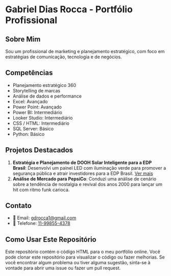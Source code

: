 # Gabriel Dias Rocca - Portfólio Profissional

## Sobre Mim
Sou um profissional de marketing e planejamento estratégico, com foco em estratégias de comunicação, tecnologia e de negócios.

## Competências
- Planejamento estratégico 360
- Storytelling de marcas
- Análise de dados e performance
- Excel: Avançado
- Power Point: Avançado
- Power BI: Intermediário
- Looker Studio: Intermediário
- CSS / HTML: Intermediário
- SQL Server: Básico
- Python: Básico

## Projetos Destacados
1. **Estratégia e Planejamento de DOOH Solar Inteligente para a EDP Brasil**: Desenvolvi um painel LED com iluminação verde para promover a segurança pública e atrair investidores para a EDP Brasil. [Ver mais](./media/Projeto_DOOH%20Solar%20Inteligente_EDP%20B2C.pdf)
2. **Análise de Mercado para PepsiCo**: Conduzi uma análise de cenário sobre a tendência de nostalgia e revival dos anos 2000 para lançar um hit com ritmo funk carioca.

## Contato
- 📧 Email: [gdrocca1@gmail.com](mailto:gdrocca1@gmail.com)
- 📱 Telefone: [11-99855-4378](tel:+5511998554378)

## Como Usar Este Repositório
Este repositório contém o código HTML para o meu portfólio online. Você pode clonar este repositório para visualizar o código ou fazer melhorias. Se você encontrar algum problema ou tiver alguma sugestão, sinta-se à vontade para abrir uma issue ou fazer um pull request.
